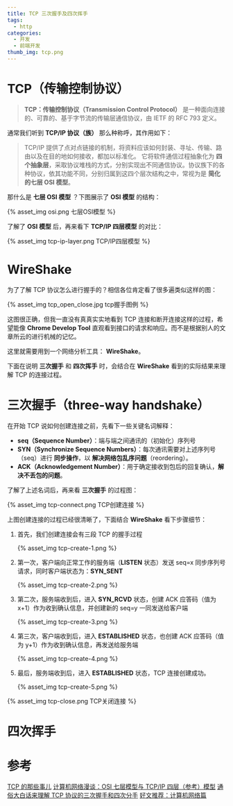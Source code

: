 ```yaml
---
title: TCP 三次握手及四次挥手
tags:
  - http
categories:
  - 开发
  - 前端开发
thumb_img: tcp.png
---
```


# TCP（传输控制协议）

> **TCP：传输控制协议（Transmission Control Protocol）** 是一种面向连接的、可靠的、基于字节流的传输层通信协议，由 IETF 的 RFC 793 定义。

通常我们听到 **TCP/IP 协议（族）** 那么种称呼，其作用如下：

> TCP/IP 提供了点对点链接的机制，将资料应该如何封装、寻址、传输、路由以及在目的地如何接收，都加以标准化。
> 它将软件通信过程抽象化为 **四个抽象层**，采取协议堆栈的方式，分别实现出不同通信协议。协议族下的各种协议，依其功能不同，分别归属到这四个层次结构之中，常视为是 **简化的七层 OSI 模型**。

那什么是 **七层 OSI 模型** ？下图展示了 **OSI 模型** 的结构：

{% asset_img osi.png 七层OSI模型 %}

了解了 **OSI 模型** 后，再来看下 **TCP/IP 四层模型** 的对比：

{% asset_img tcp-ip-layer.png TCP/IP四层模型 %}

# WireShake

为了了解 TCP 协议怎么进行握手的？相信各位肯定看了很多遍类似这样的图：

{% asset_img tcp_open_close.jpg tcp握手图例 %}

这图很正确，但我一直没有真真实实地看到 TCP 连接和断开连接这样的过程，希望能像 **Chrome Develop Tool** 直观看到接口的请求和响应。而不是根据别人的文章所云的进行机械的记忆。

这里就需要用到一个网络分析工具： **WireShake**。

下面在说明 **三次握手** 和 **四次挥手** 时，会结合在 **WireShake** 看到的实际结果来理解 TCP 的连接过程。

# 三次握手（three-way handshake）

在开始 TCP 说如何创建连接之前，先看下一些关键名词解释：

- **seq（Sequence Number）**：端与端之间通讯的（初始化）序列号
- **SYN（Synchronize Sequence Numbers）**：每次通讯需要对上述序列号（seq）进行 **同步操作**，以 **解决网络包乱序问题**（reordering）。
- **ACK（Acknowledgement Number）**：用于确定接收到包后的回复确认，**解决不丢包的问题**。

了解了上述名词后，再来看 **三次握手** 的过程图：

{% asset_img tcp-connect.png TCP创建连接 %}

上图创建连接的过程已经很清晰了，下面结合 **WireShake** 看下步骤细节：

1. 首先，我们创建连接会有三段 TCP 的握手过程

   {% asset_img tcp-create-1.png %}

2. 第一次，客户端向正常工作的服务端（**LISTEN** 状态）发送 seq=x 同步序列号请求，同时客户端状态为：**SYN_SENT**

   {% asset_img tcp-create-2.png %}

3. 第二次，服务端收到后，进入 **SYN_RCVD** 状态，创建 ACK 应答码（值为 x+1）作为收到确认信息，并创建新的 seq=y 一同发送给客户端

   {% asset_img tcp-create-3.png %}

4. 第三次，客户端收到后，进入 **ESTABLISHED** 状态，也创建 ACK 应答码（值为 y+1）作为收到确认信息，再发送给服务端

   {% asset_img tcp-create-4.png %}

5. 最后，服务端收到后，进入 **ESTABLISHED** 状态，TCP 连接创建成功。

   {% asset_img tcp-create-5.png %}

{% asset_img tcp-close.png TCP关闭连接 %}

# 四次挥手

# 参考

[TCP 的那些事儿](https://coolshell.cn/articles/11564.html)
[计算机网络漫谈：OSI 七层模型与 TCP/IP 四层（参考）模型](https://www.jianshu.com/p/c793a279f698)
[通俗大白话来理解 TCP 协议的三次握手和四次分手](https://github.com/jawil/blog/issues/14)
[好文推荐：计算机网络篇](https://github.com/JeffyLu/JeffyLu.github.io/issues/22)
